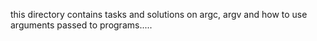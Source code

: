 this directory contains tasks and solutions on argc, argv and how to use arguments passed to programs.....
